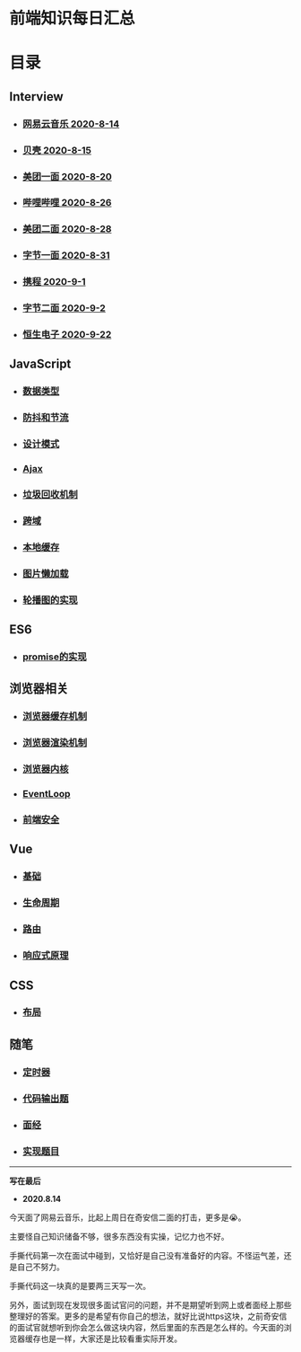 # 前端知识每日汇总

# 目录

## Interview

- ### [网易云音乐 2020-8-14](https://github.com/FFFangYu/Daily-Note/blob/master/Interview/2020-8-14.md)

- ### [贝壳 2020-8-15](https://github.com/FFFangYu/Daily-Note/blob/master/Interview/2020-8-15.md)

- ### [美团一面 2020-8-20](https://github.com/FFFangYu/Daily-Note/blob/master/Interview/2020-8-20.md)

- ### [哔哩哔哩 2020-8-26](https://github.com/FFFangYu/Daily-Note/blob/master/Interview/2020-8-26.md)

- ### [美团二面 2020-8-28](https://github.com/FFFangYu/Daily-Note/blob/master/Interview/2020-8-28.md)

- ### [字节一面 2020-8-31](https://github.com/FFFangYu/Daily-Note/blob/master/Interview/2020-8-31.md)

- ### [携程 2020-9-1](https://github.com/FFFangYu/Daily-Note/blob/master/Interview/2020-9-1.md)

- ### [字节二面 2020-9-2](https://github.com/FFFangYu/Daily-Note/blob/master/Interview/2020-9-2.md)

- ### [恒生电子 2020-9-22](https://github.com/FFFangYu/Daily-Note/blob/master/Interview/2020-9-22.md)


## JavaScript

- ### [数据类型](https://github.com/FFFangYu/Daily-Note/blob/master/JavaScript/数据类型.md)

- ### [防抖和节流](https://github.com/FFFangYu/Daily-Note/blob/master/JavaScript/防抖和节流.md)

- ### [设计模式](https://github.com/FFFangYu/Daily-Note/blob/master/JavaScript/设计模式.md)

- ### [Ajax](https://github.com/FFFangYu/Daily-Note/blob/master/JavaScript/Ajax.md)

- ### [垃圾回收机制](https://github.com/FFFangYu/Daily-Note/blob/master/JavaScript/垃圾回收机制.md)

- ### [跨域](https://github.com/FFFangYu/Daily-Note/blob/master/JavaScript/跨域.md)

- ### [本地缓存](https://github.com/FFFangYu/Daily-Note/blob/master/JavaScript/本地缓存.md)

- ### [图片懒加载](https://github.com/FFFangYu/Daily-Note/blob/master/JavaScript/图片懒加载.md)

- ### [轮播图的实现](https://github.com/FFFangYu/Daily-Note/blob/master/JavaScript/轮播图的实现.md)


## ES6
- ### [promise的实现](https://github.com/FFFangYu/Daily-Note/blob/master/ES6/promise的实现.md)

## 浏览器相关
- ### [浏览器缓存机制](https://github.com/FFFangYu/Daily-Note/blob/master/浏览器-HTTP/浏览器缓存机制.md)

- ### [浏览器渲染机制](https://github.com/FFFangYu/Daily-Note/blob/master/浏览器-HTTP/浏览器渲染机制.md)

- ### [浏览器内核](https://github.com/FFFangYu/Daily-Note/blob/master/浏览器-HTTP/浏览器内核.md)

- ### [EventLoop](https://github.com/FFFangYu/Daily-Note/blob/master/EventLoop.md)

- ### [前端安全](https://github.com/FFFangYu/Daily-Note/blob/master/浏览器-HTTP/前端安全.md)

## Vue

- ### [基础](https://github.com/FFFangYu/Daily-Note/blob/master/vue/基础.md)

- ### [生命周期](https://github.com/FFFangYu/Daily-Note/blob/master/vue/生命周期.md)

- ### [路由](https://github.com/FFFangYu/Daily-Note/blob/master/vue/路由.md)

- ### [响应式原理](https://github.com/FFFangYu/Daily-Note/blob/master/vue/响应式原理.md)

## CSS
- ### [布局](https://github.com/FFFangYu/Daily-Note/blob/master/CSS/布局.md)

## 随笔
- ### [定时器](https://github.com/FFFangYu/Daily-Note/blob/master/随笔/定时器.md)
- ### [代码输出题](https://github.com/FFFangYu/Daily-Note/blob/master/随笔/代码输出题.md)
- ### [面经](https://github.com/FFFangYu/Daily-Note/blob/master/随笔/面经.md)
- ### [实现题目](https://github.com/FFFangYu/Daily-Note/blob/master/随笔/实现题目.md)

------

**写在最后**

- **2020.8.14**

今天面了网易云音乐，比起上周日在奇安信二面的打击，更多是😭。

主要怪自己知识储备不够，很多东西没有实操，记忆力也不好。

手撕代码第一次在面试中碰到，又恰好是自己没有准备好的内容。不怪运气差，还是自己不努力。

手撕代码这一块真的是要两三天写一次。

另外，面试到现在发现很多面试官问的问题，并不是期望听到网上或者面经上那些整理好的答案。更多的是希望有你自己的想法，就好比说https这块，之前奇安信的面试官就想听到你会怎么做这块内容，然后里面的东西是怎么样的。今天面的浏览器缓存也是一样，大家还是比较看重实际开发。

